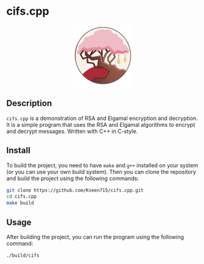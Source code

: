 # cifs.cpp
<p align="center">
  <img src="https://github.com/Kseen715/imgs/blob/main/sakura_kharune.png?raw=true" width="160" height="160"/>
</p>

## Description
`cifs.cpp` is a demonstration of RSA and Elgamal encryption and decryption. It is a simple program that uses the RSA and Elgamal algorithms to encrypt and decrypt messages. Written with C++ in C-style.

## Install
To build the project, you need to have `make` and `g++` installed on your system (or you can use your own build system). Then you can clone the repository and build the project using the following commands:
```bash
git clone https://github.com/Kseen715/cifs.cpp.git
cd cifs.cpp
make build
```

## Usage
After building the project, you can run the program using the following command:
```bash
./build/cifs
```